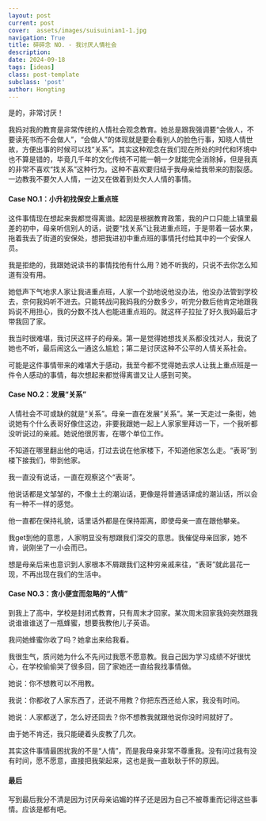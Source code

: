 ```yaml
---
layout: post
current: post
cover:  assets/images/suisuinian1-1.jpg
navigation: True
title: 碎碎念 NO. - 我讨厌人情社会
description: 
date: 2024-09-18
tags: [ideas]
class: post-template
subclass: 'post'
author: Hongting
---
```


是的，非常讨厌！

我妈对我的教育是非常传统的人情社会观念教育。她总是跟我强调要“会做人，不要读死书而不会做人”，“会做人”的体现就是要会看别人的脸色行事，知晓人情世故，方便出事的时候可以找“关系”。其实这种观念在我们现在所处的时代和环境中也不算是错的，毕竟几千年的文化传统不可能一朝一夕就能完全消除掉，但是我真的非常不喜欢“找关系”这种行为。这种不喜欢要归结于我母亲给我带来的割裂感。一边教我不要欠人人情，一边又在做着到处欠人人情的事情。


#### Case NO.1：小升初找保安上重点班

这件事情现在想起来我都觉得离谱。起因是根据教育政策，我的户口只能上镇里最差的初中，母亲听信别人的话，说要“找关系”让我进重点班，于是带着一袋水果，拖着我去了街道的安保处，想把我进初中重点班的事情托付给其中的一个安保人员。

我是拒绝的，我跟她说读书的事情找他有什么用？她不听我的，只说不去你怎么知道有没有用。

她低声下气地求人家让我进重点班，人家一个劲地说他没办法，他没办法管到学校去，奈何我妈听不进去。只能转战问我妈我的分数多少，听完分数后他肯定地跟我妈说不用担心，我的分数不找人也能进重点班的。就这样子拉扯了好久我妈最后才带我回了家。

我当时很难堪，我讨厌这样子的母亲。第一是觉得她想找关系都没找对人，我说了她也不听，最后闹这么一通这么尴尬；第二是讨厌这种不公平的人情关系社会。

可能是这件事情带来的难堪大于感动，我至今都不觉得她去求人让我上重点班是一件令人感动的事情，每次想起来都觉得离谱又让人感到可笑。


#### Case NO.2：发展“关系”

人情社会不可或缺的就是“关系”。母亲一直在发展“关系”。某一天走过一条街，她说她有个什么表哥好像住这边，非要我跟她一起上人家家里拜访一下，一个我听都没听说过的亲戚。她说他很厉害，在哪个单位工作。

不知道在哪里翻出他的电话，打过去说在他家楼下，不知道他家怎么走。“表哥”到楼下接我们，带到他家。

我一直没有说话，一直在观察这个“表哥”。

他说话都是文邹邹的，不像土土的潮汕话，更像是将普通话译成的潮汕话，所以会有一种不一样的感觉。

他一直都在保持礼貌，话里话外都是在保持距离，即使母亲一直在跟他攀亲。

我get到他的意思，人家明显没有想跟我们深交的意思。我催促母亲回家，她不肯，说刚坐了一小会而已。

想是母亲后来也意识到人家根本不屑跟我们这种穷亲戚来往，“表哥”就此昙花一现，不再出现在我们的生活中。


#### Case NO.3：贪小便宜而忽略的“人情”

到我上了高中，学校是封闭式教育，只有周末才回家。某次周末回家我妈突然跟我说谁谁谁送了一瓶蜂蜜，想要我教他儿子英语。

我问她蜂蜜你收了吗？她拿出来给我看。

我很生气，质问她为什么不先问过我愿不愿意教。我自己因为学习成绩不好很忧心，在学校偷偷哭了很多回，回了家她还一直给我找事情做。

她说：你不想教可以不用教。

我说：你都收了人家东西了，还说不用教？你把东西还给人家，我没有时间。

她说：人家都送了，怎么好还回去？你不想教我就跟他说你没时间就好了。

由于她不肯还，我只能硬着头皮教了几次。

其实这件事情最困扰我的不是“人情”，而是我母亲非常不尊重我。没有问过我有没有时间，愿不愿意，直接把我架起来，这也是我一直耿耿于怀的原因。


#### 最后

写到最后我分不清是因为讨厌母亲谄媚的样子还是因为自己不被尊重而记得这些事情。应该是都有吧。
